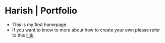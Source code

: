 # Harish | Portfolio

- This is my first homepage.
- If you want to know to more about how to create your own please refer to this [link](https://medium.com/howcatcancode/developer-profile-template-2017-219f43147efe).
